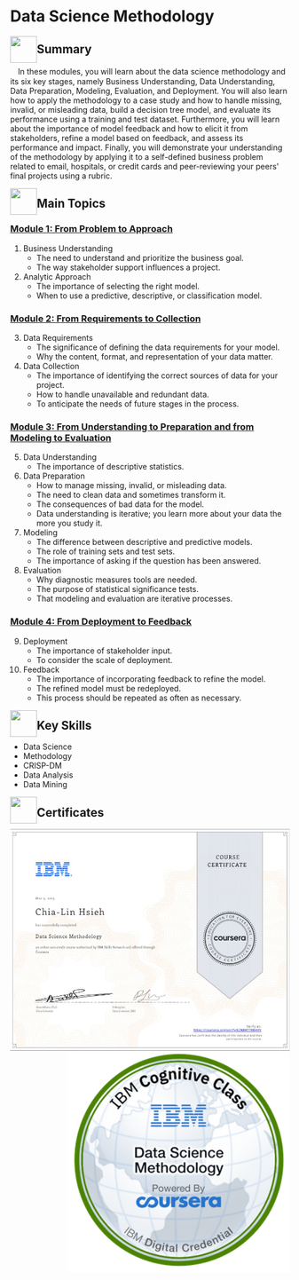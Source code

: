 # Data Science Methodology

<a href="url"><img src="https://user-images.githubusercontent.com/93101704/223903588-fd196e4b-c840-495a-9207-b79ca5874349.png" align="left" height="48" width="48" ></a>
## Summary
 　In these modules, you will learn about the data science methodology and its six key stages, namely Business Understanding, Data Understanding, Data Preparation, Modeling, Evaluation, and Deployment. You will also learn how to apply the methodology to a case study and how to handle missing, invalid, or misleading data, build a decision tree model, and evaluate its performance using a training and test dataset. Furthermore, you will learn about the importance of model feedback and how to elicit it from stakeholders, refine a model based on feedback, and assess its performance and impact. Finally, you will demonstrate your understanding of the methodology by applying it to a self-defined business problem related to email, hospitals, or credit cards and peer-reviewing your peers' final projects using a rubric.

<a href="url"><img src="https://user-images.githubusercontent.com/93101704/222638742-f320726e-c9e3-4d19-a293-73edda6c7932.png" align="left" height="48" width="48" ></a>
##  Main Topics 

  ### [Module 1: From Problem to Approach](https://github.com/ChiaLinz/IBM_Data_Science_Professional_Certificate/blob/main/03.%20%20Data%20Science%20Methodology/01.%20From-Problem-to-Approach.ipynb)
  1. Business Understanding
      * The need to understand and prioritize the business goal.
      * The way stakeholder support influences a project. 
   2.  Analytic Approach
       *	The importance of selecting the right model.
       *	When to use a predictive, descriptive, or classification model. 

   ### [Module 2: From Requirements to Collection](https://github.com/ChiaLinz/IBM_Data_Science_Professional_Certificate/blob/main/03.%20%20Data%20Science%20Methodology/02.%20From-Requirements-to-Collection.ipynb)
   3. Data Requirements
       *	The significance of defining the data requirements for your model.
       *	Why the content, format, and representation of your data matter. 
   4. Data Collection
       *	The importance of identifying the correct sources of data for your project.
       *	How to handle unavailable and redundant data.
       *	To anticipate the needs of future stages in the process.


   ### [Module 3: From Understanding to Preparation and from Modeling to Evaluation](https://github.com/ChiaLinz/IBM_Data_Science_Professional_Certificate/blob/main/03.%20%20Data%20Science%20Methodology/03.%20From-Understanding-to-Preparation.ipynb)
   5. Data Understanding
       *	The importance of descriptive statistics.
   6. Data Preparation
       *	How to manage missing, invalid, or misleading data.
       *	The need to clean data and sometimes transform it.
       *	The consequences of bad data for the model.
       *	Data understanding is iterative; you learn more about your data the more you study it. 
   7. Modeling
       *	The difference between descriptive and predictive models.
       *	The role of training sets and test sets.
       *	The importance of asking if the question has been answered.
   8. Evaluation
       *	Why diagnostic measures tools are needed.
       *	The purpose of statistical significance tests.
       * That modeling and evaluation are iterative processes.

   ### [Module 4: From Deployment to Feedback](https://github.com/ChiaLinz/IBM_Data_Science_Professional_Certificate/blob/main/03.%20%20Data%20Science%20Methodology/04.%20From-Modeling-to-Evaluation.ipynb)
   9. Deployment
       *	The importance of stakeholder input.
       *	To consider the scale of deployment.
   10. Feedback
       *	The importance of incorporating feedback to refine the model.
       *	The refined model must be redeployed.
       *	This process should be repeated as often as necessary.
    
    
 <a href="url"><img src="https://user-images.githubusercontent.com/93101704/222638910-af998087-8417-4102-be5b-6cf3c0945f51.png" align="left" height="48" width="48" ></a>
##  Key Skills 

* Data Science
* Methodology
* CRISP-DM
* Data Analysis
* Data Mining

<a href="url"><img src="https://user-images.githubusercontent.com/93101704/222639172-776dc817-d4a7-438b-bc7b-3b29c5d61f3a.png" align="left" height="48" width="48" ></a>   
 ##  Certificates 
 
   
  <a href="https://www.coursera.org/account/accomplishments/certificate/62NBKT7RBHVV"><img src="https://github.com/ChiaLinz/IBM_Data_Science_Professional_Certificate/blob/main/03.%20%20Data%20Science%20Methodology/IBM%20Certificate%2003%20Data%20Science%20Methodology.JPG" align="left" height="400" ></a>
  
   <a href="https://www.credly.com/badges/4e74c864-23f2-4470-9d00-f4a4f91ad093"><img src="https://github.com/ChiaLinz/IBM_Data_Science_Professional_Certificate/blob/main/03.%20%20Data%20Science%20Methodology/IBM%20Bedge%2003%20Data%20Science%20Methodology.png" align="right" height="400" ></a>   

